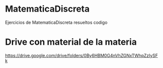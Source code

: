 # MatematicaDiscreta
Ejercicios de MatematicaDiscreta resueltos codigo
# Drive con material de la materia
https://drive.google.com/drive/folders/0By6HBM0G4nVhZGNxTWhpZzIySFk
